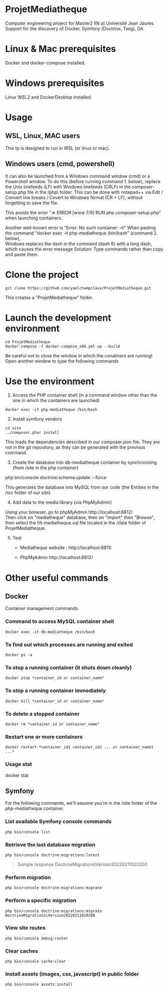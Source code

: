 # ProjetMediatheque
Computer engineering project for Master2 IIN at Université Jean Jaures. 
Support for the discovery of Docker, Symfony (Doctrine, Twig), Git. 

# Linux & Mac prerequisites
Docker and docker-compose installed.

# Windows prerequisites
Linux WSL2 and DockerDesktop installed.

# Usage

## WSL, Linux, MAC users
This tp is designed to run in WSL (or linux or mac).

## Windows users (cmd, powershell)
It can also be launched from a Windows command window (cmd) or a Powershell window.
To do this (before running command 1. below), replace the Unix linefeeds (LF) with Windows linefeeds (CRLF) in the composer-setup.php file in the /php\ folder.
This can be done with notepad++ via Edit / Convert line breaks / Covert to Windows format (CR + LF), without forgetting to save the file.

This avoids the error "=> ERROR [www 7/9] RUN php composer-setup.php" when launching containers.

Another well-known error is "Error: No such container: -it"
When pasting the command "docker exec -it php-mediatheque /bin/bash" (command 2. below),\
Windows replaces the dash in the command (dash 6) with a long dash, which causes the error message
Solution: Type commands rather than copy and paste them.

# Clone the project

``git clone https://github.com/yaelchampclaux/ProjetMediatheque.git``

This creates a "ProjetMediatheque" folder.

# Launch the development environment 

``cd ProjetMediatheque``\
``docker-compose -f docker-compose_x86.yml up --build``

Be careful not to close the window in which the conatiners are running! 
Open another window to type the following commands

# Use the environment

1. Access the PHP container shell (in a command window other than the one in which the containers are launched)

``docker exec -it php-mediatheque /bin/bash``

2. Install symfony vendors

``cd site``\
``../composer.phar install``

This loads the dependencies described in our composer.json file. 
They are not in the git repository, as they can be generated with the previous command.

3. Create the database into db-mediatheque container by synchronizing (from /site in the php container) 

php bin/console doctrine:schema:update --force

This generates the database into MySQL from our code (the Entities in the /src folder of our site).

4. Add data to the media library (via PhpMyAdmin) 

Using your browser, go to phpMyAdmin http://localhost:8812/\
Then click on "mediatheque" database, then on "Import" then "Browse", then select the fill-mediatheque.sql file located in the /data folder of ProjetMediatheque.

5. Test

    - Mediatheque website : http://localhost:8811/

    - PhpMyAdmin http://localhost:8812/

# Other useful commands

## Docker 

Container management commands

### Command to access MySQL container shell

``docker exec -it db-mediatheque /bin/bash``

### To find out which processes are running and exited

``docker ps -a``

### To stop a running container (it shuts down cleanly)

``docker stop *container_id or container_name*``

### To stop a running container immediately

``docker kill *container_id or container_name*``

### To delete a stopped container

``docker rm *container_id or container_name*``

### Restart one or more containers

``docker restart *container_id1 container_id2 ... or container_name1 ...*``

### Usage stat

docker stat

## Symfony 

For the following commands, we'll assume you're in the /site folder of the php-mediatheque container. 

### List available Symfony console commands

``php bin/console list``

### Retrieve the last database migration

``php bin/console doctrine:migrations:latest``
> Sample response DoctrineMigrations\Version20220211020200

### Perform migration

``php bin/console doctrine:migrations:migrate``

### Perform a specific migration

``php bin/console doctrine:migrations:migrate DoctrineMigrations\Version20220211020200``

### View site routes

``php bin/console debug:router``

### Clear caches 

``php bin/console cache:clear``

### Install assets (images, css, javascript) in public folder

``php bin/console assets:install``



